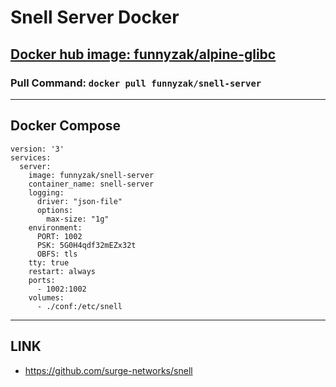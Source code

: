 # Snell Server Docker

## [Docker hub image: funnyzak/alpine-glibc](https://hub.docker.com/r/funnyzak/snell-server)


### Pull Command: `docker pull funnyzak/snell-server`

---

## Docker Compose

```docker
version: '3'
services:
  server:
    image: funnyzak/snell-server
    container_name: snell-server
    logging:
      driver: "json-file"
      options:
        max-size: "1g"
    environment:
      PORT: 1002
      PSK: 5G0H4qdf32mEZx32t
      OBFS: tls
    tty: true
    restart: always
    ports:
      - 1002:1002
    volumes:
      - ./conf:/etc/snell
```

---

## LINK

* https://github.com/surge-networks/snell

